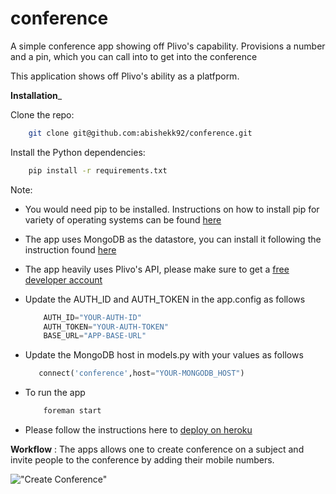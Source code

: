 conference
==========

A simple conference app showing off Plivo's capability. Provisions a number and a pin, which you can call into to get into the conference

This application shows off Plivo's ability as a platfporm.

__Installation___


Clone the repo:

```bash
    git clone git@github.com:abishekk92/conference.git
```

Install the Python dependencies:

```bash
    pip install -r requirements.txt
```
Note: 

  - You would need pip to be installed. Instructions on how to install pip for variety of operating systems can be found [here](http://www.pip-installer.org/en/latest/installing.html)

  - The app uses MongoDB as the datastore, you can install it following the instruction found [here](http://docs.mongodb.org/manual/installation/)
  
  - The app heavily uses Plivo's API, please make sure to get a [free developer account](http://plivo.com/)
  
  - Update the AUTH_ID and AUTH_TOKEN in the app.config as follows 
  
    ```python
        AUTH_ID="YOUR-AUTH-ID"
        AUTH_TOKEN="YOUR-AUTH-TOKEN"
        BASE_URL="APP-BASE-URL"
    ```
    
  - Update the MongoDB host in models.py with your values as follows
     
     ```python
        connect('conference',host="YOUR-MONGODB_HOST")
     ```
     
  - To run the app
    
    ```bash
        foreman start
    ```
  - Please follow the instructions here to [deploy on heroku]( https://devcenter.heroku.com/articles/python)

__Workflow__ : 
   The apps allows one to create conference on a subject and invite people to the conference by adding their mobile numbers.

   !["Create Conference"](https://raw.github.com/abishekk92/conference/master/screenshots/Screenshot%20from%202013-06-15%2023:12:23.png)
